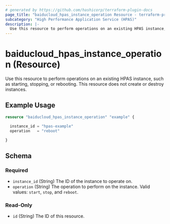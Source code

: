 ```yaml
---
# generated by https://github.com/hashicorp/terraform-plugin-docs
page_title: "baiducloud_hpas_instance_operation Resource - terraform-provider-baiducloud"
subcategory: "High Performance Application Service (HPAS)"
description: |-
  Use this resource to perform operations on an existing HPAS instance, such as starting, stopping, or rebooting. This resource does not create or destroy instances.
---
```


# baiducloud_hpas_instance_operation (Resource)

Use this resource to perform operations on an existing HPAS instance, such as starting, stopping, or rebooting. This resource does not create or destroy instances.

## Example Usage

```terraform
resource "baiducloud_hpas_instance_operation" "example" {

  instance_id = "hpas-example"
  operation   = "reboot"

}
```

<!-- schema generated by tfplugindocs -->
## Schema

### Required

- `instance_id` (String) The ID of the instance to operate on.
- `operation` (String) The operation to perform on the instance. Valid values: `start`, `stop`, and `reboot`.

### Read-Only

- `id` (String) The ID of this resource.

